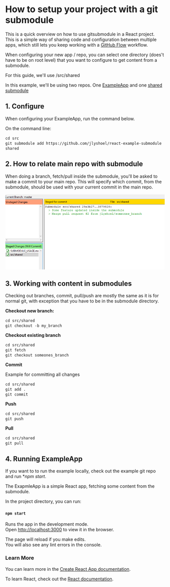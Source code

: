 # How to setup your project with a git submodule

This is a quick overview on how to use gitsubmodule in a React project. This is a simple way of sharing code and configuration between multiple apps, which still lets you keep working with a [GitHub Flow](https://guides.github.com/introduction/flow/) workflow.

When configuring your new app / repo, you can select one directory (does't have to be on root level) that you want to configure to get content from a submodule. 

For this guide, we'll use /src/shared

In this example, we'll be using two repos. One [ExampleApp](https://github.com/jlyshoel/react-example-app) and one [shared submodule](https://github.com/jlyshoel/react-example-submodule) 


## 1. Configure

When configuring your ExampleApp, run the command below. 

On the command line: 
```
cd src
git submodule add https://github.com/jlyshoel/react-example-submodule shared
```

## 2. How to relate main repo with submodule

When doing a branch, fetch/pull inside the submodule, you'll be asked to make a commit to your main repo. This will specify which commit, from the submodule, should be used with your current commit in the main repo. 

![Commit from main repo](readme_mainrepocommit.png)

## 3. Working with content in submodules

Checking out branches, commit, pull/push are mostly the same as it is for normal git, with exception that you have to be in the submodule directory.


**Checkout new branch:**
```
cd src/shared
git checkout -b my_branch
```

**Checkout existing branch**
```
cd src/shared
git fetch
git checkout someones_branch
```

**Commit**

Example for committing all changes

```
cd src/shared
git add .
git commit
```


**Push**

```
cd src/shared
git push
```

**Pull**

```
cd src/shared
git pull
```


## 4. Running ExampleApp

If you want to to run the example locally, check out the example git repo and run **npm start*.

The ExapmleApp is a simple React app, fetching some content from the submodule.

In the project directory, you can run:

#### `npm start`

Runs the app in the development mode.<br />
Open [http://localhost:3000](http://localhost:3000) to view it in the browser.

The page will reload if you make edits.<br />
You will also see any lint errors in the console.

### Learn More

You can learn more in the [Create React App documentation](https://facebook.github.io/create-react-app/docs/getting-started).

To learn React, check out the [React documentation](https://reactjs.org/).
